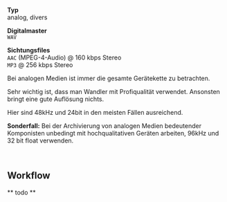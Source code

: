 **Typ**  
analog, divers

**Digitalmaster**  
`WAV` 

**Sichtungsfiles**  
`AAC` (MPEG-4-Audio) @ 160 kbps Stereo  
`MP3` @ 256 kbps Stereo

Bei analogen Medien ist immer die gesamte Gerätekette zu betrachten.  

Sehr wichtig ist, dass man Wandler mit Profiqualität verwendet. Ansonsten bringt eine gute Auflösung nichts.  

Hier sind 48kHz und 24bit in den meisten Fällen ausreichend.  

**Sonderfall:** Bei der Archivierung von analogen Medien bedeutender Komponisten unbedingt mit hochqualitativen Geräten arbeiten, 96kHz und 32 bit float verwenden. 

&nbsp;

## Workflow
** todo **